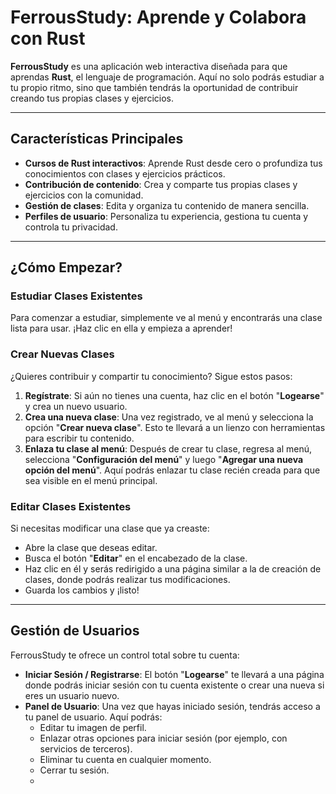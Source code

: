 # FerrousStudy: Aprende y Colabora con Rust

**FerrousStudy** es una aplicación web interactiva diseñada para que aprendas **Rust**, el lenguaje de programación. Aquí no solo podrás estudiar a tu propio ritmo, sino que también tendrás la oportunidad de contribuir creando tus propias clases y ejercicios.

---

## Características Principales

* **Cursos de Rust interactivos**: Aprende Rust desde cero o profundiza tus conocimientos con clases y ejercicios prácticos.
* **Contribución de contenido**: Crea y comparte tus propias clases y ejercicios con la comunidad.
* **Gestión de clases**: Edita y organiza tu contenido de manera sencilla.
* **Perfiles de usuario**: Personaliza tu experiencia, gestiona tu cuenta y controla tu privacidad.

---

## ¿Cómo Empezar?

### Estudiar Clases Existentes

Para comenzar a estudiar, simplemente ve al menú y encontrarás una clase lista para usar. ¡Haz clic en ella y empieza a aprender!

### Crear Nuevas Clases

¿Quieres contribuir y compartir tu conocimiento? Sigue estos pasos:

1.  **Regístrate**: Si aún no tienes una cuenta, haz clic en el botón "**Logearse**" y crea un nuevo usuario.
2.  **Crea una nueva clase**: Una vez registrado, ve al menú y selecciona la opción "**Crear nueva clase**". Esto te llevará a un lienzo con herramientas para escribir tu contenido.
3.  **Enlaza tu clase al menú**: Después de crear tu clase, regresa al menú, selecciona "**Configuración del menú**" y luego "**Agregar una nueva opción del menú**". Aquí podrás enlazar tu clase recién creada para que sea visible en el menú principal.

### Editar Clases Existentes

Si necesitas modificar una clase que ya creaste:

* Abre la clase que deseas editar.
* Busca el botón "**Editar**" en el encabezado de la clase.
* Haz clic en él y serás redirigido a una página similar a la de creación de clases, donde podrás realizar tus modificaciones.
* Guarda los cambios y ¡listo!

---

## Gestión de Usuarios

FerrousStudy te ofrece un control total sobre tu cuenta:

* **Iniciar Sesión / Registrarse**: El botón "**Logearse**" te llevará a una página donde podrás iniciar sesión con tu cuenta existente o crear una nueva si eres un usuario nuevo.
* **Panel de Usuario**: Una vez que hayas iniciado sesión, tendrás acceso a tu panel de usuario. Aquí podrás:
    * Editar tu imagen de perfil.
    * Enlazar otras opciones para iniciar sesión (por ejemplo, con servicios de terceros).
    * Eliminar tu cuenta en cualquier momento.
    * Cerrar tu sesión.
    * 
